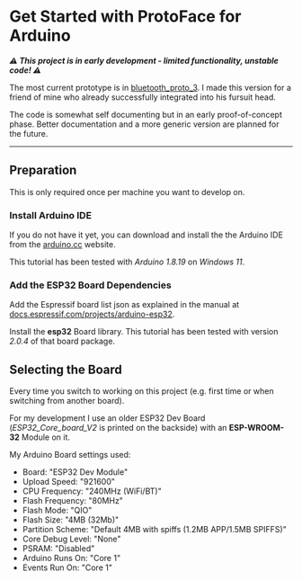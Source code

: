 # Get Started with ProtoFace for Arduino

***:warning: This project is in early development - limited functionality, unstable code! :warning:***

The most current prototype is in [bluetooth_proto_3](bluetooth_proto_3).
I made this version for a friend of mine who already successfully integrated into his fursuit head.

The code is somewhat self documenting but in an early proof-of-concept phase.
Better documentation and a more generic version are planned for the future.

---

## Preparation

This is only required once per machine you want to develop on.

### Install Arduino IDE

If you do not have it yet, you can download and install the the Arduino IDE 
from the [arduino.cc](https://www.arduino.cc/en/software) website.

This tutorial has been tested with _Arduino 1.8.19_ on _Windows 11_.

### Add the ESP32 Board Dependencies

Add the Espressif board list json as explained in the manual at
[docs.espressif.com/projects/arduino-esp32](https://docs.espressif.com/projects/arduino-esp32/en/latest/installing.html).

Install the **esp32** Board library.
This tutorial has been tested with version _2.0.4_ of that board package.

## Selecting the Board

Every time you switch to working on this project (e.g. first time or when switching from another board).

For my development I use an older ESP32 Dev Board (*ESP32_Core_board_V2* is printed on the backside)
with an **ESP-WROOM-32** Module on it.

My Arduino Board settings used:
- Board: "ESP32 Dev Module"
- Upload Speed: "921600"
- CPU Frequency: "240MHz (WiFi/BT)"
- Flash Frequency: "80MHz"
- Flash Mode: "QIO"
- Flash Size: "4MB (32Mb)"
- Partition Scheme: "Default 4MB with spiffs (1.2MB APP/1.5MB SPIFFS)"
- Core Debug Level: "None"
- PSRAM: "Disabled"
- Arduino Runs On: "Core 1"
- Events Run On: "Core 1"






